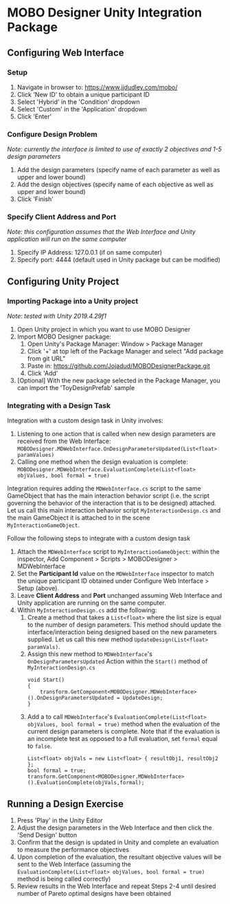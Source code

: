 # MOBO Designer Unity Integration Package

## Configuring Web Interface

### Setup

1. Navigate in browser to: https://www.jjdudley.com/mobo/
2. Click 'New ID' to obtain a unique participant ID
3. Select 'Hybrid' in the 'Condition' dropdown
4. Select 'Custom' in the 'Application' dropdown
5. Click 'Enter'

### Configure Design Problem

*Note: currently the interface is limited to use of exactly 2 objectives and 1-5 design parameters*

1. Add the design parameters (specify name of each parameter as well as upper and lower bound)
2. Add the design objectives (specify name of each objective as well as upper and lower bound)
3. Click 'Finish'

### Specify Client Address and Port

*Note: this configuration assumes that the Web Interface and Unity application will run on the same computer*

1. Specify IP Address: 127.0.0.1 (if on same computer)
2. Specify port: 4444 (default used in Unity package but can be modified)

## Configuring Unity Project

### Importing Package into a Unity project

*Note: tested with Unity 2019.4.29f1*

1. Open Unity project in which you want to use MOBO Designer
2. Import MOBO Designer package:
    1. Open Unity's Package Manager: Window > Package Manager
    2. Click '+' at top left of the Package Manager and select "Add package from git URL"
    3. Paste in: https://github.com/Jojadud/MOBODesignerPackage.git
    4. Click 'Add'
3. [Optional] With the new package selected in the Package Manager, you can import the 'ToyDesignPrefab' sample

### Integrating with a Design Task

Integration with a custom design task in Unity involves:
1. Listening to one action that is called when new design parameters are received from the Web Interface: `MOBODesigner.MDWebInterface.OnDesignParametersUpdated(List<float> paramValues)`
2. Calling one method when the design evaluation is complete: `MOBODesigner.MDWebInterface.EvaluationComplete(List<float> objValues, bool formal = true)`

Integration requires adding the `MDWebInterface.cs` script to the same GameObject that has the main interaction behavior script (i.e. the script governing the behavior of the interaction that is to be designed) attached. Let us call this main interaction behavior script `MyInteractionDesign.cs` and the main GameObject it is attached to in the scene `MyInteractionGameObject`.

Follow the following steps to integrate with a custom design task

1. Attach the `MDWebInterface` script to `MyInteractionGameObject`: within the inspector, Add Component > Scripts > MOBODesigner > MDWebInterface
2. Set the **Participant Id** value on the `MDWebInterface` inspector to match the unique participant ID obtained under Configure Web Interface > Setup (above).
3. Leave **Client Address** and **Port** unchanged assuming Web Interface and Unity application are running on the same computer.
4. Within `MyInteractionDesign.cs` add the following:
    1. Create a method that takes a `List<float>` where the list size is equal to the number of design parameters. This method should update the interface/interaction being designed based on the new parameters supplied. Let us call this new method `UpdateDesign(List<float> paramVals)`.
    2. Assign this new method to `MDWebInterface`'s `OnDesignParametersUpdated` Action within the `Start()` method of `MyInteractionDesign.cs`
        ```
        void Start() 
        {
            transform.GetComponent<MOBODesigner.MDWebInterface>().OnDesignParametersUpdated = UpdateDesign;
        }
        ```
    3. Add a to call `MDWebInterface`'s `EvaluationComplete(List<float> objValues, bool formal = true)` method when the evaluation of the current design parameters is complete. Note that if the evaluation is an incomplete test as opposed to a full evaluation, set `formal` equal to `false`.
        ```
        List<float> objVals = new List<float> { resultObj1, resultObj2 };
        bool formal = true;
        transform.GetComponent<MOBODesigner.MDWebInterface>().EvaluationComplete(objVals,formal);
        ```
    

## Running a Design Exercise

1. Press 'Play' in the Unity Editor
2. Adjust the design parameters in the Web Interface and then click the 'Send Design' button
3. Confirm that the design is updated in Unity and complete an evaluation to measure the performance objectives
4. Upon completion of the evaluation, the resultant objective values will be sent to the Web Interface (assuming the `EvaluationComplete(List<float> objValues, bool formal = true)` method is being called correctly)
5. Review results in the Web Interface and repeat Steps 2-4 until desired number of Pareto optimal designs have been obtained
